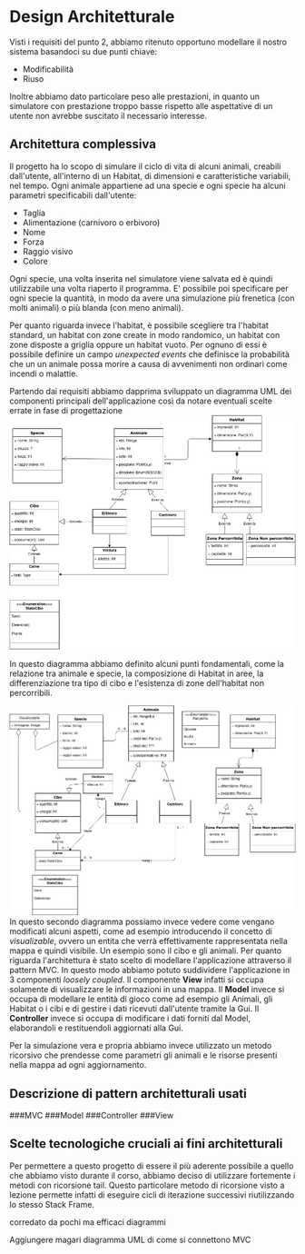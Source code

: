 # Design Architetturale 
Visti i requisiti del punto 2, abbiamo ritenuto opportuno modellare il nostro sistema basandoci su due punti chiave:
* Modificabilità
* Riuso

Inoltre abbiamo dato particolare peso alle prestazioni, in quanto un simulatore con prestazione troppo basse rispetto 
alle aspettative di un utente non avrebbe suscitato il necessario interesse. 

## Architettura complessiva
Il progetto ha lo scopo di simulare il ciclo di vita di alcuni animali, creabili dall'utente, all'interno di un Habitat, di dimensioni e caratteristiche variabili, nel tempo.
Ogni animale appartiene ad una specie e ogni specie ha alcuni parametri specificabili dall'utente:
  - Taglia
  - Alimentazione (carnivoro o erbivoro)
  - Nome
  - Forza
  - Raggio visivo
  - Colore

Ogni specie, una volta inserita nel simulatore viene salvata ed è quindi utilizzabile una volta riaperto il programma. E' possibile poi specificare per ogni specie la quantità, in modo da avere una simulazione più frenetica (con molti animali) o più blanda (con meno animali).

Per quanto riguarda invece l'habitat, è possibile scegliere tra l'habitat standard, un habitat con zone create in modo randomico, un habitat con zone disposte a griglia oppure un habitat vuoto. Per ognuno di essi è possibile definire un campo *unexpected events* che definisce la probabilità che un un animale possa morire a causa di avvenimenti non ordinari come incendi o malattie.

Partendo dai requisiti abbiamo dapprima sviluppato un diagramma UML dei componenti principali dell'applicazione così da notare eventuali scelte errate in fase di progettazione
![Diagramma UML](/resources/UML1.png "Primo diagramma UML")

In questo diagramma abbiamo definito alcuni punti fondamentali, come la relazione tra animale e specie, la composizione di Habitat in aree, la differenziazione tra tipo di cibo e l'esistenza di zone dell'habitat non percorribili.

![Diagramma UML](/resources/UML2.png "Correzione primo diagramma UML")
In questo secondo diagramma possiamo invece vedere come vengano modificati alcuni aspetti, come ad esempio introducendo il concetto di *visualizable*, ovvero un entita che verrà effettivamente rappresentata nella mappa e quindi visibile. Un esempio sono il cibo e gli animali. 
Per quanto riguarda l'architettura è stato scelto di modellare l'applicazione attraverso il pattern MVC. In questo modo abbiamo potuto suddividere l'applicazione in 3 componenti *loosely coupled*. Il componente **View** infatti si occupa solamente di visualizzare le informazioni in una mappa. Il **Model** invece si occupa di modellare le entità di gioco come ad esempio gli Animali, gli Habitat o i cibi e di gestire i dati ricevuti dall'utente tramite la Gui. Il **Controller** invece si occupa di modificare i dati forniti dal Model, elaborandoli e restituendoli aggiornati alla Gui.

Per la simulazione vera e propria abbiamo invece utilizzato un metodo ricorsivo che prendesse come parametri gli animali e le risorse presenti nella mappa ad ogni aggiornamento.

## Descrizione di pattern architetturali usati
###MVC
###Model
###Controller
###View

## Scelte tecnologiche cruciali ai fini architetturali
Per permettere a questo progetto di essere il più aderente possibile a quello che abbiamo visto durante il corso, abbiamo deciso di utilizzare fortemente i metodi con ricorsione tail. Questo particolare metodo di ricorsione visto a lezione permette infatti di eseguire cicli di iterazione successivi riutilizzando lo stesso Stack Frame.

corredato da pochi ma efficaci diagrammi

Aggiungere magari diagramma UML di come si connettono MVC
